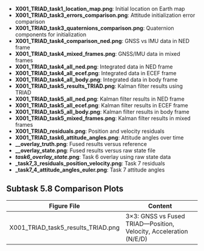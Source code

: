 - **X001_TRIAD_task1_location_map.png**: Initial location on Earth map
- **X001_TRIAD_task3_errors_comparison.png**: Attitude initialization error comparison
- **X001_TRIAD_task3_quaternions_comparison.png**: Quaternion components for initialization
- **X001_TRIAD_task4_comparison_ned.png**: GNSS vs IMU data in NED frame
- **X001_TRIAD_task4_mixed_frames.png**: GNSS/IMU data in mixed frames
- **X001_TRIAD_task4_all_ned.png**: Integrated data in NED frame
- **X001_TRIAD_task4_all_ecef.png**: Integrated data in ECEF frame
- **X001_TRIAD_task4_all_body.png**: Integrated data in body frame
- **X001_TRIAD_task5_results_TRIAD.png**: Kalman filter results using TRIAD
- **X001_TRIAD_task5_all_ned.png**: Kalman filter results in NED frame
- **X001_TRIAD_task5_all_ecef.png**: Kalman filter results in ECEF frame
- **X001_TRIAD_task5_all_body.png**: Kalman filter results in body frame
- **X001_TRIAD_task5_mixed_frames.png**: Kalman filter results in mixed frames
- **X001_TRIAD_residuals.png**: Position and velocity residuals
- **X001_TRIAD_task6_attitude_angles.png**: Attitude angles over time
- **<method>_<frame>_overlay_truth.png**: Fused results versus reference
- **<method>_<frame>_overlay_state.png**: Fused results versus raw state file
- **<tag>_task6_overlay_state_<frame>.png**: Task 6 overlay using raw state data
 - **<tag>_task7_3_residuals_position_velocity.png**: Task 7 residuals
 - **<tag>_task7_4_attitude_angles_euler.png**: Task 7 attitude angles

## Subtask 5.8 Comparison Plots

| Figure File | Content |
|-------------|---------|
| X001_TRIAD_task5_results_TRIAD.png | 3×3: GNSS vs Fused TRIAD—Position, Velocity, Acceleration (N/E/D) |
